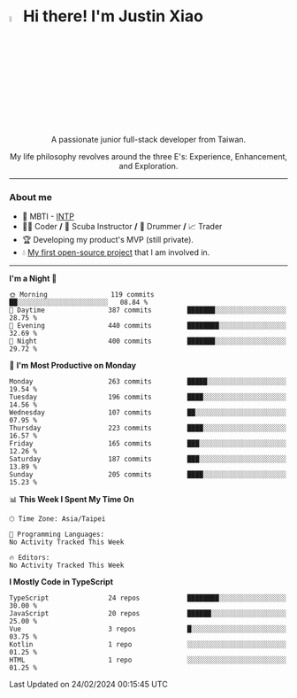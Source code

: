 # <img src="https://media.giphy.com/media/hvRJCLFzcasrR4ia7z/giphy.gif" width="5%">Hi there! I'm Justin Xiao
<p align="center">A passionate junior full-stack developer from Taiwan.  </p>
<p align="center">My life philosophy revolves around the three E's: Experience, Enhancement, and Exploration.</p>

---
### About me
- 👀 MBTI - [INTP](https://www.16personalities.com/intp-personality)
- 👨‍💻 Coder **/** 🤿 Scuba Instructor **/** 🥁 Drummer **/** 📈 Trader
- 🏆 Developing my product's MVP (still private).
- 💧 [My first open-source project](https://github.com/Game-as-a-Service/Game-Lobby-Web) that I am involved in.

---
<!--START_SECTION:waka-->
**I'm a Night 🦉** 

```text
🌞 Morning                119 commits         ██░░░░░░░░░░░░░░░░░░░░░░░   08.84 % 
🌆 Daytime                387 commits         ███████░░░░░░░░░░░░░░░░░░   28.75 % 
🌃 Evening                440 commits         ████████░░░░░░░░░░░░░░░░░   32.69 % 
🌙 Night                  400 commits         ███████░░░░░░░░░░░░░░░░░░   29.72 % 
```
📅 **I'm Most Productive on Monday** 

```text
Monday                   263 commits         █████░░░░░░░░░░░░░░░░░░░░   19.54 % 
Tuesday                  196 commits         ████░░░░░░░░░░░░░░░░░░░░░   14.56 % 
Wednesday                107 commits         ██░░░░░░░░░░░░░░░░░░░░░░░   07.95 % 
Thursday                 223 commits         ████░░░░░░░░░░░░░░░░░░░░░   16.57 % 
Friday                   165 commits         ███░░░░░░░░░░░░░░░░░░░░░░   12.26 % 
Saturday                 187 commits         ███░░░░░░░░░░░░░░░░░░░░░░   13.89 % 
Sunday                   205 commits         ████░░░░░░░░░░░░░░░░░░░░░   15.23 % 
```


📊 **This Week I Spent My Time On** 

```text
🕑︎ Time Zone: Asia/Taipei

💬 Programming Languages: 
No Activity Tracked This Week

🔥 Editors: 
No Activity Tracked This Week
```

**I Mostly Code in TypeScript** 

```text
TypeScript               24 repos            ████████░░░░░░░░░░░░░░░░░   30.00 % 
JavaScript               20 repos            ██████░░░░░░░░░░░░░░░░░░░   25.00 % 
Vue                      3 repos             █░░░░░░░░░░░░░░░░░░░░░░░░   03.75 % 
Kotlin                   1 repo              ░░░░░░░░░░░░░░░░░░░░░░░░░   01.25 % 
HTML                     1 repo              ░░░░░░░░░░░░░░░░░░░░░░░░░   01.25 % 
```




 Last Updated on 24/02/2024 00:15:45 UTC
<!--END_SECTION:waka-->
